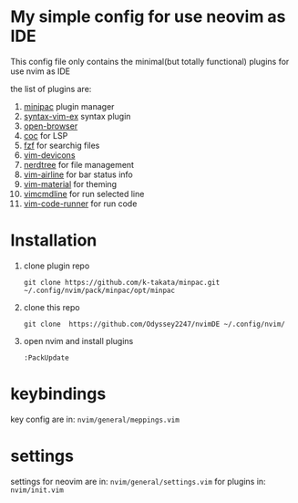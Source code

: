 # My simple config for use neovim as IDE

This config file only contains the minimal(but totally functional) plugins for
use nvim as IDE

the list of plugins are:

1. [minipac](https://github.com/k-takata/minpac) plugin manager
2. [syntax-vim-ex](https://github.com/vim-jp/syntax-vim-ex) syntax plugin
3. [open-browser](https://github.com/tyru/open-browser.vim) 
4. [coc](https://github.com/neoclide/coc.nvim') for LSP
5. [fzf](https://github.com/junegunn/fzf) for searchig files
6. [vim-devicons](https://github.com/ryanoasis/vim-devicons)
7. [nerdtree](https://github.com/preservim/nerdtree) for file management
8. [vim-airline](https://github.com/vim-airline/vim-airline) for bar status info
9. [vim-material](https://github.com/hzchirs/vim-material) for theming
10. [vimcmdline](https://github.com/jalvesaq/vimcmdline) for run selected line
11. [vim-code-runner](https://github.com/xianzhon/vim-code-runner) for run code

# Installation

1. clone plugin repo

   `git clone https://github.com/k-takata/minpac.git ~/.config/nvim/pack/minpac/opt/minpac`

2. clone this repo 

   `git clone  https://github.com/Odyssey2247/nvimDE ~/.config/nvim/`

3. open nvim and install plugins

   `:PackUpdate`

# keybindings

key config are in: `nvim/general/meppings.vim`

# settings

settings for neovim are in: `nvim/general/settings.vim`
for plugins in: `nvim/init.vim`
